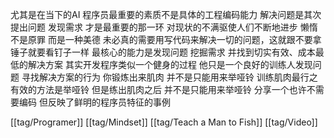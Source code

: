尤其是在当下的AI 程序员最重要的素质不是具体的工程编码能力 解决问题是其次 提出问题 发现需求 才是最重要的那一环 对现状的不满驱使人们不断地进步
懒惰不是原罪 而是一种美德
未必真的需要用写代码来解决一切的问题，这就跟不要拿锤子就要看钉子一样
最核心的能力是发现问题 挖掘需求 并找到切实有效、成本最低的解决方案 其实开发程序类似一个健身的过程 他只是一个良好的训练人发现问题 寻找解决方案的行为 你锻炼出来肌肉 并不是只能用来举哑铃 训练肌肉最行之有效的方法是举哑铃 但是练出肌肉之后 并不是只能用来举哑铃
分享一个也许不需要编码 但反映了鲜明的程序员特征的事例

[[tag/Programer]] [[tag/Mindset]] [[tag/Teach a Man to Fish]] [[tag/Video]]
